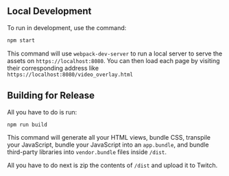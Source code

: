 ## Local Development

To run in development, use the command:

```bash
npm start

```

This command will use `webpack-dev-server` to run a local server to serve the assets on `https://localhost:8080`. You can then load each page by visiting their corresponding address like `https://localhost:8080/video_overlay.html`
## Building for Release

All you have to do is run:

```bash
npm run build
```

This command will generate all your HTML views, bundle CSS, transpile your JavaScript, bundle your JavaScript into an `app.bundle`, and bundle third-party libraries into `vendor.bundle` files inside `/dist`.

All you have to do next is zip the contents of `/dist` and upload it to Twitch.
